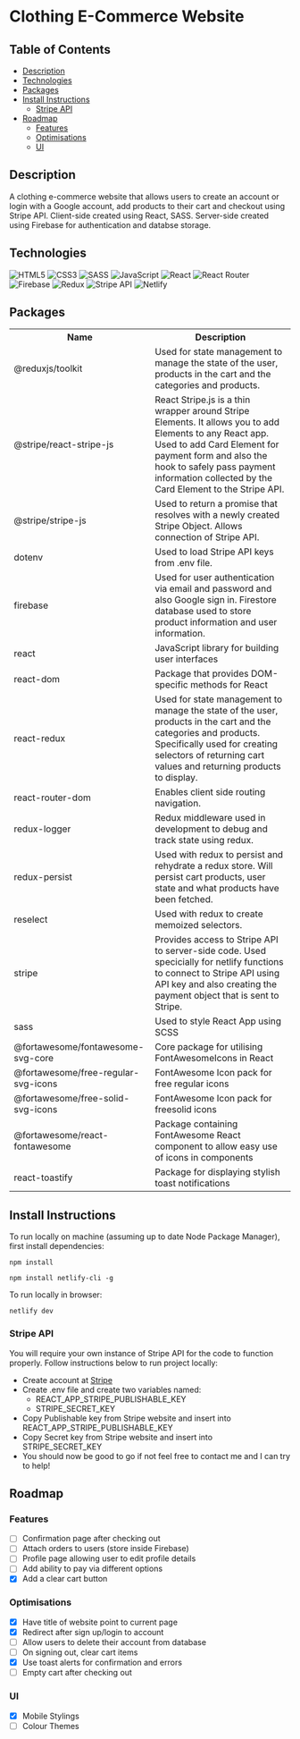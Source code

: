 # Clothing E-Commerce Website <!-- omit in toc -->

## Table of Contents <!-- omit in toc -->

- [Description](#description)
- [Technologies](#technologies)
- [Packages](#packages)
- [Install Instructions](#install-instructions)
  - [Stripe API](#stripe-api)
- [Roadmap](#roadmap)
  - [Features](#features)
  - [Optimisations](#optimisations)
  - [UI](#ui)

## Description

A clothing e-commerce website that allows users to create an account or login with a Google account, add products to their cart and checkout using Stripe API. Client-side created using React, SASS. Server-side created using Firebase for authentication and databse storage.

## Technologies

![HTML5](https://img.shields.io/badge/HTML5-E34F26?style=for-the-badge&logo=html5&logoColor=white)
![CSS3](https://img.shields.io/badge/CSS3-1572B6?style=for-the-badge&logo=css3&logoColor=white)
![SASS](https://img.shields.io/badge/Sass-CC6699?style=for-the-badge&logo=sass&logoColor=white)
![JavaScript](https://img.shields.io/badge/JavaScript-F7DF1E?style=for-the-badge&logo=javascript&logoColor=black)
![React](https://img.shields.io/badge/React-20232A?style=for-the-badge&logo=react&logoColor=61DAFB)
![React Router](https://img.shields.io/badge/React_Router-CA4245?style=for-the-badge&logo=react-router&logoColor=white)
![Firebase](https://img.shields.io/badge/Firebase-FFF?style=for-the-badge&logo=firebase&logoColor=orange)
![Redux](https://img.shields.io/badge/Redux-593D88?style=for-the-badge&logo=redux&logoColor=white)
![Stripe API](https://img.shields.io/badge/Stripe-626CD9?style=for-the-badge&logo=Stripe&logoColor=white)
![Netlify](https://img.shields.io/badge/Netlify-00C7B7?style=for-the-badge&logo=netlify&logoColor=white)

## Packages

<table>
    <tr><th>Name</th><th>Description</th></tr>
    <tr><td>@reduxjs/toolkit</td><td>Used for state management to manage the state of the user, products in the cart and the categories and products.</td></tr>
    <tr><td>@stripe/react-stripe-js</td><td>React Stripe.js is a thin wrapper around Stripe Elements. It allows you to add Elements to any React app. Used to add Card Element for payment form and also the hook to safely pass payment information collected by the Card Element to the Stripe API.</td></tr>
    <tr><td>@stripe/stripe-js</td><td>Used to return a promise that resolves with a newly created Stripe Object. Allows connection of Stripe API.</td></tr>
    <tr><td>dotenv</td><td>Used to load Stripe API keys from .env file.</td></tr>
    <tr><td>firebase</td><td>Used for user authentication via email and password and also Google sign in. Firestore database used to store product information and user information.</td></tr>
    <tr><td>react</td><td>JavaScript library for building user interfaces</td></tr>
    <tr><td>react-dom</td><td>Package that provides DOM-specific methods for React</td></tr>
    <tr><td>react-redux</td><td>Used for state management to manage the state of the user, products in the cart and the categories and products. Specifically used for creating selectors of returning cart values and returning products to display.</td></tr>
    <tr><td>react-router-dom</td><td>Enables client side routing navigation.</td></tr>
    <tr><td>redux-logger</td><td>Redux middleware used in development to debug and track state using redux.</td></tr>
    <tr><td>redux-persist</td><td>Used with redux to persist and rehydrate a redux store. Will persist cart products, user state and what products have been fetched.</td></tr>
    <tr><td>reselect</td><td>Used with redux to create memoized selectors.</td></tr>
    <tr><td>stripe</td><td>Provides access to Stripe API to server-side code. Used specicially for netlify functions to connect to Stripe API using API key and also creating the payment object that is sent to Stripe.</td></tr>
    <tr><td>sass</td><td>Used to style React App using SCSS</td></tr>
    <tr><td>@fortawesome/fontawesome-svg-core</td><td>Core package for utilising FontAwesomeIcons in React</td></tr>
    <tr><td>@fortawesome/free-regular-svg-icons</td><td>FontAwesome Icon pack for free regular icons</td></tr>
    <tr><td>@fortawesome/free-solid-svg-icons</td><td>FontAwesome Icon pack for freesolid icons</td></tr>
    <tr><td>@fortawesome/react-fontawesome</td><td>Package containing FontAwesome React component to allow easy use of icons in components</td></tr>
    <tr><td>react-toastify</td><td>Package for displaying stylish toast notifications</td></tr>
</table>

## Install Instructions

To run locally on machine (assuming up to date Node Package Manager), first install dependencies:

``npm install``

``npm install netlify-cli -g``

To run locally in browser:

``netlify dev``

### Stripe API

You will require your own instance of Stripe API for the code to function properly. Follow instructions below to run project locally:

- Create account at [Stripe](https://stripe.com/gb)
- Create .env file and create two variables named:
  - REACT_APP_STRIPE_PUBLISHABLE_KEY
  - STRIPE_SECRET_KEY
- Copy Publishable key from Stripe website and insert into REACT_APP_STRIPE_PUBLISHABLE_KEY
- Copy Secret key from Stripe website and insert into STRIPE_SECRET_KEY
- You should now be good to go if not feel free to contact me and I can try to help!

## Roadmap

### Features

- [ ] Confirmation page after checking out
- [ ] Attach orders to users (store inside Firebase)
- [ ] Profile page allowing user to edit profile details
- [ ] Add ability to pay via different options
- [x] Add a clear cart button

### Optimisations

- [x] Have title of website point to current page
- [x] Redirect after sign up/login to account
- [ ] Allow users to delete their account from database
- [ ] On signing out, clear cart items
- [x] Use toast alerts for confirmation and errors
- [ ] Empty cart after checking out

### UI

- [x] Mobile Stylings
- [ ] Colour Themes
